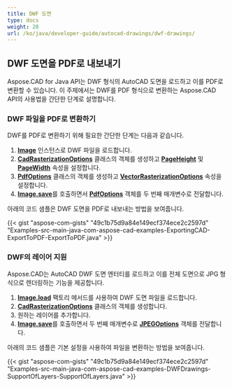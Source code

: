 ```yaml
---
title: DWF 도면
type: docs
weight: 20
url: /ko/java/developer-guide/autocad-drawings/dwf-drawings/
---
```


## **DWF 도면을 PDF로 내보내기**

Aspose.CAD for Java API는 DWF 형식의 AutoCAD 도면을 로드하고 이를 PDF로 변환할 수 있습니다. 이 주제에서는 DWF를 PDF 형식으로 변환하는 Aspose.CAD API의 사용법을 간단한 단계로 설명합니다.

### **DWF 파일을 PDF로 변환하기**

DWF를 PDF로 변환하기 위해 필요한 간단한 단계는 다음과 같습니다.

1. [**Image**](https://reference.aspose.com/cad/java/com.aspose.cad/Image) 인스턴스로 DWF 파일을 로드합니다.
1. [**CadRasterizationOptions**](https://reference.aspose.com/cad/java/com.aspose.cad.imageoptions/CadRasterizationOptions) 클래스의 객체를 생성하고 [**PageHeight**](https://reference.aspose.com/cad/java/com.aspose.cad.imageoptions/VectorRasterizationOptions#setPageHeight-float-) 및 [**PageWidth**](https://reference.aspose.com/cad/java/com.aspose.cad.imageoptions/VectorRasterizationOptions#setPageWidth-float-) 속성을 설정합니다.
1. [**PdfOptions**](https://reference.aspose.com/cad/java/com.aspose.cad.imageoptions/PdfOptions) 클래스의 객체를 생성하고 [**VectorRasterizationOptions**](https://reference.aspose.com/cad/java/com.aspose.cad.imageoptions/VectorRasterizationOptions) 속성을 설정합니다.
1. [**Image.save**](https://reference.aspose.com/cad/java/com.aspose.cad/Image#save--)를 호출하면서 [**PdfOptions**](https://reference.aspose.com/cad/java/com.aspose.cad.imageoptions/PdfOptions) 객체를 두 번째 매개변수로 전달합니다.

아래의 코드 샘플은 DWF 도면을 PDF로 내보내는 방법을 보여줍니다.

{{< gist "aspose-com-gists" "49c1b75d9a84e149ecf374ece2c2597d" "Examples-src-main-java-com-aspose-cad-examples-ExportingCAD-ExportToPDF-ExportToPDF.java" >}}

### **DWF의 레이어 지원**

Aspose.CAD는 AutoCAD DWF 도면 엔터티를 로드하고 이를 전체 도면으로 JPG 형식으로 렌더링하는 기능을 제공합니다.

1. [**Image.load**](https://reference.aspose.com/cad/java/com.aspose.cad/Image#load-java.io.InputStream-) 팩토리 메서드를 사용하여 DWF 도면 파일을 로드합니다.
1. [**CadRasterizationOptions**](https://reference.aspose.com/cad/java/com.aspose.cad.imageoptions/CadRasterizationOptions) 클래스의 객체를 생성합니다.
1. 원하는 레이어를 추가합니다.
1. [**Image.save**](https://reference.aspose.com/cad/java/com.aspose.cad/Image#save--)를 호출하면서 두 번째 매개변수로 [**JPEGOptions**](https://reference.aspose.com/cad/java/com.aspose.cad.imageoptions/JpegOptions) 객체를 전달합니다.

아래의 코드 샘플은 기본 설정을 사용하여 파일을 변환하는 방법을 보여줍니다.

{{< gist "aspose-com-gists" "49c1b75d9a84e149ecf374ece2c2597d" "Examples-src-main-java-com-aspose-cad-examples-DWFDrawings-SupportOfLayers-SupportOfLayers.java" >}}

